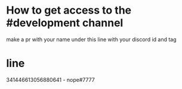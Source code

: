 # How to get access to the #development channel
make a pr with your name under this line with your discord id and tag

# line
341446613056880641 - nope#7777
